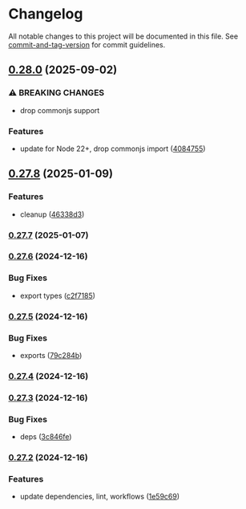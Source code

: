 # Changelog

All notable changes to this project will be documented in this file. See [commit-and-tag-version](https://github.com/absolute-version/commit-and-tag-version) for commit guidelines.

## [0.28.0](https://github.com/Liquid-JS/rollup-plugin-closure-compiler/compare/v0.27.8...v0.28.0) (2025-09-02)


### ⚠ BREAKING CHANGES

* drop commonjs support

### Features

* update for Node 22+, drop commonjs import ([4084755](https://github.com/Liquid-JS/rollup-plugin-closure-compiler/commit/4084755ef707164b0d081cba760f49a84073f2bb))

## [0.27.8](https://github.com/Liquid-JS/rollup-plugin-closure-compiler/compare/v0.27.7...v0.27.8) (2025-01-09)


### Features

* cleanup ([46338d3](https://github.com/Liquid-JS/rollup-plugin-closure-compiler/commit/46338d368fbc8b6ba560bb6f4f2cb842188c4f16))

### [0.27.7](https://github.com/Liquid-JS/rollup-plugin-closure-compiler/compare/v0.27.6...v0.27.7) (2025-01-07)

### [0.27.6](https://github.com/Liquid-JS/rollup-plugin-closure-compiler/compare/v0.27.5...v0.27.6) (2024-12-16)


### Bug Fixes

* export types ([c2f7185](https://github.com/Liquid-JS/rollup-plugin-closure-compiler/commit/c2f718590f2569f596654340f903c84e6e7b801e))

### [0.27.5](https://github.com/Liquid-JS/rollup-plugin-closure-compiler/compare/v0.27.4...v0.27.5) (2024-12-16)


### Bug Fixes

* exports ([79c284b](https://github.com/Liquid-JS/rollup-plugin-closure-compiler/commit/79c284b518e3e974232f795e488919987559e0a1))

### [0.27.4](https://github.com/Liquid-JS/rollup-plugin-closure-compiler/compare/v0.27.3...v0.27.4) (2024-12-16)

### [0.27.3](https://github.com/Liquid-JS/rollup-plugin-closure-compiler/compare/v0.27.2...v0.27.3) (2024-12-16)


### Bug Fixes

* deps ([3c846fe](https://github.com/Liquid-JS/rollup-plugin-closure-compiler/commit/3c846fe9f89733db1829258c0e84200e25ccebf5))

### [0.27.2](https://github.com/Liquid-JS/rollup-plugin-closure-compiler/compare/v0.27.0...v0.27.2) (2024-12-16)


### Features

* update dependencies, lint, workflows ([1e59c69](https://github.com/Liquid-JS/rollup-plugin-closure-compiler/commit/1e59c698cf4e7947c072ed2f24797bb24272945e))
